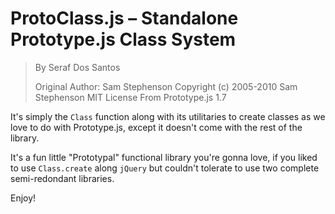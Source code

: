 # ProtoClass.js – Standalone Prototype.js Class System

> By Seraf Dos Santos
>
> Original Author: Sam Stephenson
> Copyright (c) 2005-2010 Sam Stephenson
> MIT License
> From Prototype.js 1.7

It's simply the ```Class``` function along with its utilitaries to create classes as we love to do with Prototype.js, except it doesn't come with the rest of the library.

It's a fun little "Prototypal" functional library you're gonna love, if you liked to use ```Class.create``` along ```jQuery``` but couldn't tolerate to use two complete semi-redondant libraries.

Enjoy!